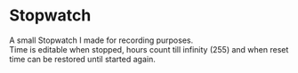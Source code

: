 # Stopwatch
A small Stopwatch I made for recording purposes. <br>
Time is editable when stopped, hours count till infinity (255) and when reset time can be restored until started again.
